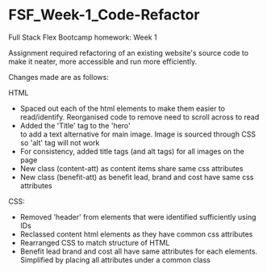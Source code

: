 # FSF_Week-1_Code-Refactor
Full Stack Flex Bootcamp homework: Week 1

Assignment required refactoring of an existing website's source code to make it neater, more accessible and run more efficiently.

Changes made are as follows:

HTML
-  Spaced out each of the html elements to make them easier to read/identify. Reorganised code to remove need to scroll across to read
- Added the 'Title' tag to the 'hero' <div> to add a text alternative for main image. Image is sourced through CSS so 'alt' tag will not work
- For consistency, added title tags (and alt tags) for all images on the page
- New class (content-att) as content items share same css attributes
- New class (benefit-att) as benefit lead, brand and cost have same css attributes

CSS:
- Removed 'header' from elements that were identified sufficiently using IDs 
- Reclassed content html elements as they have common css attributes 
- Rearranged CSS to match structure of HTML
- Benefit lead brand and cost all have same attributes for each elements. Simplified by placing all attributes under a common class
